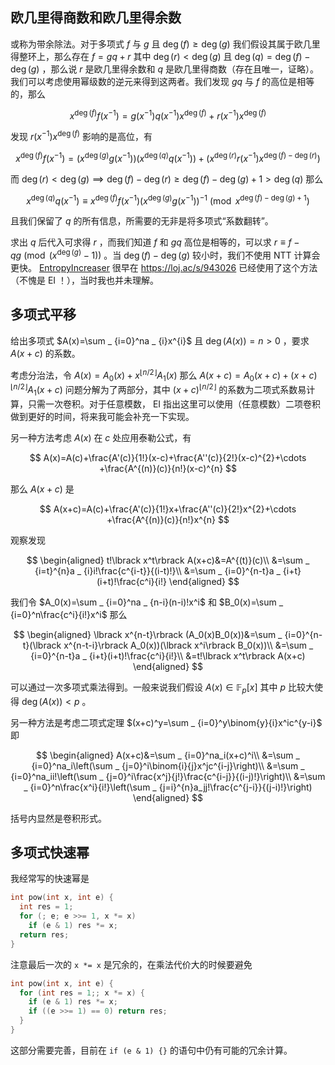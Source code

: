 ## 欧几里得商数和欧几里得余数

或称为带余除法。对于多项式 $f$ 与 $g$ 且 $\deg(f)\geq\deg(g)$ 我们假设其属于欧几里得整环上，那么存在 $f=gq+r$ 其中 $\deg(r)\lt \deg(g)$ 且 $\deg(q)=\deg(f)-\deg(g)$ ，那么说 $r$ 是欧几里得余数和 $q$ 是欧几里得商数（存在且唯一，证略）。我们可以考虑使用幂级数的逆元来得到这两者。我们发现 $gq$ 与 $f$ 的高位是相等的，那么

$$
x^{\deg(f)}f\left(x^{-1}\right)=g\left(x^{-1}\right)q\left(x^{-1}\right)x^{\deg(f)}+r\left(x^{-1}\right)x^{\deg(f)}
$$

发现 $r\left(x^{-1}\right)x^{\deg(f)}$ 影响的是高位，有

$$
x^{\deg(f)}f\left(x^{-1}\right)=\left(x^{\deg(g)}g\left(x^{-1}\right)\right)\left(x^{\deg(q)}q\left(x^{-1}\right)\right)+\left(x^{\deg(r)}r\left(x^{-1}\right)x^{\deg(f)-\deg(r)}\right)
$$

而 $\deg(r)\lt\deg(g)\implies \deg(f)-\deg(r)\geq\deg(f)-\deg(g)+1\gt\deg(q)$ 那么

$$
x^{\deg(q)}q\left(x^{-1}\right)\equiv x^{\deg(f)}f\left(x^{-1}\right)\left(x^{\deg(g)}g\left(x^{-1}\right)\right)^{-1}\pmod{x^{\deg(f)-\deg(g)+1}}
$$

且我们保留了 $q$ 的所有信息，所需要的无非是将多项式“系数翻转”。

求出 $q$ 后代入可求得 $r$ ，而我们知道 $f$ 和 $gq$ 高位是相等的，可以求 $r\equiv f-qg\pmod{(x^{\deg(g)}-1)}$ 。当 $\deg(f)-\deg(g)$ 较小时，我们不使用 NTT 计算会更快。 [EntropyIncreaser](https://loj.ac/u/EntropyIncreaser) 很早在 <https://loj.ac/s/943026> 已经使用了这个方法（不愧是 EI ！），当时我也并未理解。

## 多项式平移

给出多项式 $A(x)=\sum _ {i=0}^na _ {i}x^{i}$ 且 $\deg(A(x))=n\gt 0$ ，要求 $A(x+c)$ 的系数。

考虑分治法，令 $A(x)=A_0(x)+x^{\lfloor n/2\rfloor}A_1(x)$ 那么 $A(x+c)=A_0(x+c)+(x+c)^{\lfloor n/2\rfloor}A_1(x+c)$ 问题分解为了两部分，其中 $(x+c)^{\lfloor n/2\rfloor}$ 的系数为二项式系数易计算，只需一次卷积。对于任意模数， EI 指出这里可以使用（任意模数）二项卷积做到更好的时间，将来我可能会补充一下实现。

另一种方法考虑 $A(x)$ 在 $c$ 处应用泰勒公式，有

$$
A(x)=A(c)+\frac{A'(c)}{1!}(x-c)+\frac{A''(c)}{2!}(x-c)^{2}+\cdots +\frac{A^{(n)}(c)}{n!}(x-c)^{n}
$$

那么 $A(x+c)$ 是

$$
A(x+c)=A(c)+\frac{A'(c)}{1!}x+\frac{A''(c)}{2!}x^{2}+\cdots +\frac{A^{(n)}(c)}{n!}x^{n}
$$

观察发现

$$
\begin{aligned}
t!\lbrack x^t\rbrack A(x+c)&=A^{(t)}(c)\\
&=\sum _ {i=t}^{n}a _ {i}i!\frac{c^{i-t}}{(i-t)!}\\
&=\sum _ {i=0}^{n-t}a _ {i+t}(i+t)!\frac{c^i}{i!}
\end{aligned}
$$

我们令 $A_0(x)=\sum _ {i=0}^na _ {n-i}(n-i)!x^i$ 和 $B_0(x)=\sum _ {i=0}^n\frac{c^i}{i!}x^i$ 那么

$$
\begin{aligned}
\lbrack x^{n-t}\rbrack (A_0(x)B_0(x))&=\sum _ {i=0}^{n-t}(\lbrack x^{n-t-i}\rbrack A_0(x))(\lbrack x^i\rbrack B_0(x))\\
&=\sum _ {i=0}^{n-t}a _ {i+t}(i+t)!\frac{c^i}{i!}\\
&=t!\lbrack x^t\rbrack A(x+c)
\end{aligned}
$$

<!-- 注意这里的 Markdown 中 `[]()` 这种不能挨着写，否则会识别错误！ -->

可以通过一次多项式乘法得到。一般来说我们假设 $A(x)\in\mathbb{F} _ p\lbrack x\rbrack$ 其中 $p$ 比较大使得 $\deg(A(x))\lt p$ 。

另一种方法是考虑二项式定理 $(x+c)^y=\sum _ {i=0}^y\binom{y}{i}x^ic^{y-i}$ 即

$$
\begin{aligned}
A(x+c)&=\sum _ {i=0}^na_i(x+c)^i\\
&=\sum _ {i=0}^na_i\left(\sum _ {j=0}^i\binom{i}{j}x^jc^{i-j}\right)\\
&=\sum _ {i=0}^na_ii!\left(\sum _ {j=0}^i\frac{x^j}{j!}\frac{c^{i-j}}{(i-j)!}\right)\\
&=\sum _ {i=0}^n\frac{x^i}{i!}\left(\sum _ {j=i}^{n}a_jj!\frac{c^{j-i}}{(j-i)!}\right)
\end{aligned}
$$

括号内显然是卷积形式。

## 多项式快速幂

我经常写的快速幂是

```cpp
int pow(int x, int e) {
  int res = 1;
  for (; e; e >>= 1, x *= x)
    if (e & 1) res *= x;
  return res;
}
```

注意最后一次的 `x *= x` 是冗余的，在乘法代价大的时候要避免

```cpp
int pow(int x, int e) {
  for (int res = 1;; x *= x) {
    if (e & 1) res *= x;
    if ((e >>= 1) == 0) return res;
  }
}
```

这部分需要完善，目前在 `if (e & 1) {}` 的语句中仍有可能的冗余计算。